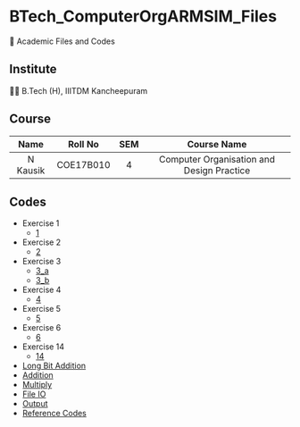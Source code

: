 # BTech_ComputerOrgARMSIM_Files

📖 Academic Files and Codes

## Institute

🧑‍🎓 B.Tech (H), IIITDM Kancheepuram

## Course

|    Name    |   Roll No   | SEM |               Course Name                 |
| :--------: | :---------: | :-: | :---------------------------------------: |
|  N Kausik  |  COE17B010  |  4  | Computer Organisation and Design Practice |

## Codes

 - Exercise 1
    - [1](Exercises/Exercise_1/1.s)
 - Exercise 2
    - [2](Exercises/Exercise_2/2.s)
 - Exercise 3
    - [3_a](Exercises/Exercise_3/3_a.s)
    - [3_b](Exercises/Exercise_3/3_b.s)
 - Exercise 4
    - [4](Exercises/Exercise_4/4.s)
 - Exercise 5
    - [5](Exercises/Exercise_5/5.s)
 - Exercise 6
    - [6](Exercises/Exercise_6/6.s)
 - Exercise 14
    - [14](Exercises/Exercise_14/14.s)
 - [Long Bit Addition](Exercises/LongBitAddition/LongBitAddition.s)
 - [Addition](Codes/Addition.s)
 - [Multiply](Codes/Multiply.s)
 - [File IO](Codes/FileIO.s)
 - [Output](Codes/Output.s)
 - [Reference Codes](References/ExampleCodes/)